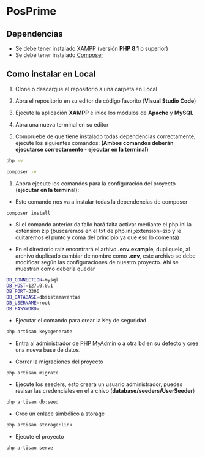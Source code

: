 # PosPrime

## Dependencias
- Se debe tener instalado [XAMPP](https://www.apachefriends.org/es/download.html "XAMPP") (versión **PHP** **8.1** o superior)  
- Se debe tener instalado [Composer](https://getcomposer.org/download/ "Composer")

## Como instalar en Local
1. Clone o descargue el repositorio a una carpeta en Local

1. Abra el repositorio en su editor de código favorito (**Visual Studio Code**)

1. Ejecute la aplicación **XAMPP** e inice los módulos de **Apache** y **MySQL**

1. Abra una nueva terminal en su editor 

1. Compruebe de que tiene instalado todas dependencias correctamente, ejecute los siguientes comandos: **(Ambos comandos deberán ejecutarse correctamente - ejecutar en la terminal)**
```bash
php -v
```
```bash
composer -v
```

1. Ahora ejecute los comandos para la configuración del proyecto (**ejecutar en la terminal**):

- Este comando nos va a instalar todas la dependencias de composer
```bash
composer install
```
- Si el comando anterior da fallo hará falta activar mediante el php.ini la extension zip (buscaremos en el txt de php.ini ;extension=zip y le quitaremos el punto y coma del principio ya que eso lo comenta) 

- En el directorio raíz encontrará el arhivo **.env.example**, dupliquelo, al archivo duplicado cambiar de nombre como **.env**, este archivo se debe modificar según las configuraciones de nuestro proyecto. Ahí se muestran como debería quedar
```bash
DB_CONNECTION=mysql
DB_HOST=127.0.0.1
DB_PORT=3306
DB_DATABASE=dbsistemaventas 
DB_USERNAME=root
DB_PASSWORD=
```
- Ejecutar el comando para crear la Key de seguridad
```bash
php artisan key:generate 
```
- Entra al administrador de [PHP MyAdmin](http://localhost/phpmyadmin/) o a otra bd en su defecto y cree una nueva base de datos.

- Correr la migraciones del proyecto
```bash
php artisan migrate
```
- Ejecute los seeders, esto creará un usuario administrador, puedes revisar las credenciales en el archivo (**database/seeders/UserSeeder**)
```bash
php artisan db:seed
```
- Cree un enlace simbólico a storage 
```bash
php artisan storage:link
```
- Ejecute el proyecto
```bash
php artisan serve
```